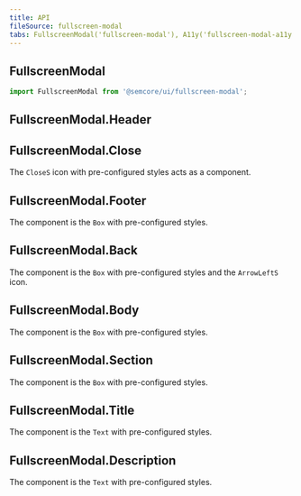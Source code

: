 ```yaml
---
title: API
fileSource: fullscreen-modal
tabs: FullscreenModal('fullscreen-modal'), A11y('fullscreen-modal-a11y'), API('fullscreen-modal-api'), Example('fullscreen-modal-code'), Changelog('fullscreen-modal-changelog')
---
```


## FullscreenModal

```js
import FullscreenModal from '@semcore/ui/fullscreen-modal';
```

<script setup>
  import { data as types } from '../../../builder/typings/types.data.ts'
</script>

<TypesView type="FullscreenModalProps" :types={...types} />

## FullscreenModal.Header

<TypesView type="FullscreenModalHeaderProps" :types={...types} />

## FullscreenModal.Close

The `CloseS` icon with pre-configured styles acts as a component.

## FullscreenModal.Footer

The component is the `Box` with pre-configured styles.

## FullscreenModal.Back

The component is the `Box` with pre-configured styles and the `ArrowLeftS` icon.

## FullscreenModal.Body

The component is the `Box` with pre-configured styles.

## FullscreenModal.Section

The component is the `Box` with pre-configured styles.

## FullscreenModal.Title

The component is the `Text` with pre-configured styles.

## FullscreenModal.Description

The component is the `Text` with pre-configured styles.

